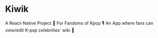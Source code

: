 # Kiwik
A React-Native Project 📱
For Fandoms of Kpop 🎙️ An App where fans can view/edit K-pop celebrities' wiki 📝

